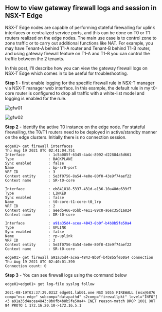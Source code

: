 ## How to view gateway firewall logs and session in NSX-T Edge

NSX-T Edge nodes are capable of performing stateful firewalling for uplink interfaces or centralized service ports, and this can be done on T0 or T1 routers realized on the edge nodes. The main use case is to control zone to zone traffic or to carry out additional functions like NAT. For example, you may have Tenant-A behind T1-A router and Tenant-B behind T1-B router, and using gateway firewall feature on T1-A and T1-B you can control the traffic between the 2 tenants.

In this post, I'll describe how you can view the gateway firewall logs on NSX-T Edge which comes in to be useful for troubleshooting.

**Step 1** - first enable logging for the specific firewall rule in NSX-T manager via NSX-T manager web interface. In this example, the default rule in my t0-core router is configured to drop all traffic with a white-list model and logging is enabled for the rule.

![gfw01](https://2cloudyskies.github.io/gfw01.png)

![gfw02](https://2cloudyskies.github.io/gfw02.png)

**Step 2** - Identify the active T0 instance on the edge node. For stateful firewalling, the T0/T1 routers need to be deployed in active/standby manner on the edge clusters. Initially there is no connection session.

<pre><code>edge01> get firewall interfaces
Thu Aug 19 2021 UTC 02:41:04.751
Interface           : 1c5a085f-6345-4a4c-8992-d22884a5d661
Type                : BACKPLANE
Sync enabled        : false
Name                : bp-sr0-port
VRF ID              : 3
Context entity      : 5e3f0756-8a54-4e0e-80f0-43e9f74aef22
Context name        : SR-t0-core
 
Interface           : eb841818-5337-431d-a136-10a48de639f7
Type                : LINKED
Sync enabled        : false
Name                : t0-core-t1-core-t0_lrp
VRF ID              : 2
Context entity      : aeed5466-05bb-4e11-89c8-a6ec35d1a824
Context name        : DR-t0-core
 
Interface           : <span style="color:blue">a91a35d4-acea-4843-8b0f-b4b8b5fe50a4</span>
Type                : UPLINK
Sync enabled        : false
Name                : rp-uplink
VRF ID              : 3
Context entity      : 5e3f0756-8a54-4e0e-80f0-43e9f74aef22
Context name        : SR-t0-core
 
edge01> get firewall a91a35d4-acea-4843-8b0f-b4b8b5fe50a4 connection
Thu Aug 19 2021 UTC 02:40:01.390
Connection count: 0</code></pre>


**Step 3** - You can see firewall logs using the command below

<pre><code>edge01>edge01> get log-file syslog follow
 
2021-08-19T02:37:29.031Z edge01.lab01.one NSX 5055 FIREWALL [nsx@6876 comp="nsx-edge" subcomp="datapathd" s2comp="firewallpkt" level="INFO"] <3 a91a35d4acea4843:8b0fb4b8b5fe50a4> INET reason-match DROP 1001 OUT 84 PROTO 1 172.16.20.10->172.16.5.1</code></pre>


